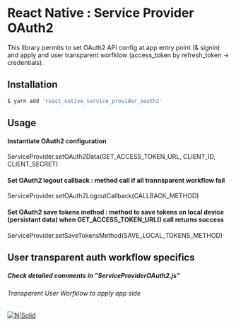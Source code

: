 # React Native : Service Provider OAuth2 

This library permits to set OAuth2 API config at app entry point (& signin) and apply and user transparent worfklow (access_token by refresh_token -> credentials).

## Installation
```sh
$ yarn add 'react_native_service_provider_oauth2'
```

## Usage
#### Instantiate OAuth2 configuration
ServiceProvider.setOAuth2Data(GET_ACCESS_TOKEN_URL, CLIENT_ID, CLIENT_SECRET)

#### Set OAuth2 logout callback : method call if all trannsparent workflow fail
ServiceProvider.setOAuth2LogoutCallback(CALLBACK_METHOD)

#### Set OAuth2 save tokens method : method to save tokens on local device (persistant data) when GET_ACCESS_TOKEN_URL() call returns success
ServiceProvider.setSaveTokensMethod(SAVE_LOCAL_TOKENS_METHOD)

## User transparent auth workflow specifics
##### Check detailed comments in "ServiceProviderOAuth2.js"
###### Transparent User Worfklow to apply app side
[![N|Solid](https://cldup.com/dTxpPi9lDf.thumb.png)](https://nodesource.com/products/nsolid)
